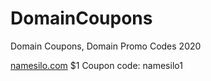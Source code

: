 # DomainCoupons
Domain Coupons, Domain Promo Codes 2020

[namesilo.com](http://www.namesilo.com/pricing.php?rid=c520551fr)  $1  Coupon code: namesilo1 
